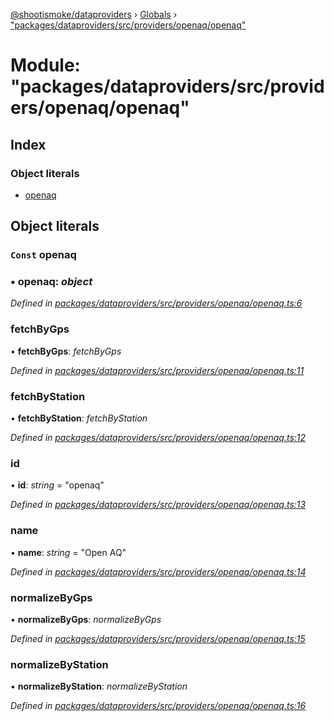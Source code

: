 [@shootismoke/dataproviders](../README.md) › [Globals](../globals.md) › ["packages/dataproviders/src/providers/openaq/openaq"](_packages_dataproviders_src_providers_openaq_openaq_.md)

# Module: "packages/dataproviders/src/providers/openaq/openaq"

## Index

### Object literals

* [openaq](_packages_dataproviders_src_providers_openaq_openaq_.md#const-openaq)

## Object literals

### `Const` openaq

### ▪ **openaq**: *object*

*Defined in [packages/dataproviders/src/providers/openaq/openaq.ts:6](https://github.com/shootismoke/common/blob/9e887e2/packages/dataproviders/src/providers/openaq/openaq.ts#L6)*

###  fetchByGps

• **fetchByGps**: *fetchByGps*

*Defined in [packages/dataproviders/src/providers/openaq/openaq.ts:11](https://github.com/shootismoke/common/blob/9e887e2/packages/dataproviders/src/providers/openaq/openaq.ts#L11)*

###  fetchByStation

• **fetchByStation**: *fetchByStation*

*Defined in [packages/dataproviders/src/providers/openaq/openaq.ts:12](https://github.com/shootismoke/common/blob/9e887e2/packages/dataproviders/src/providers/openaq/openaq.ts#L12)*

###  id

• **id**: *string* = "openaq"

*Defined in [packages/dataproviders/src/providers/openaq/openaq.ts:13](https://github.com/shootismoke/common/blob/9e887e2/packages/dataproviders/src/providers/openaq/openaq.ts#L13)*

###  name

• **name**: *string* = "Open AQ"

*Defined in [packages/dataproviders/src/providers/openaq/openaq.ts:14](https://github.com/shootismoke/common/blob/9e887e2/packages/dataproviders/src/providers/openaq/openaq.ts#L14)*

###  normalizeByGps

• **normalizeByGps**: *normalizeByGps*

*Defined in [packages/dataproviders/src/providers/openaq/openaq.ts:15](https://github.com/shootismoke/common/blob/9e887e2/packages/dataproviders/src/providers/openaq/openaq.ts#L15)*

###  normalizeByStation

• **normalizeByStation**: *normalizeByStation*

*Defined in [packages/dataproviders/src/providers/openaq/openaq.ts:16](https://github.com/shootismoke/common/blob/9e887e2/packages/dataproviders/src/providers/openaq/openaq.ts#L16)*
